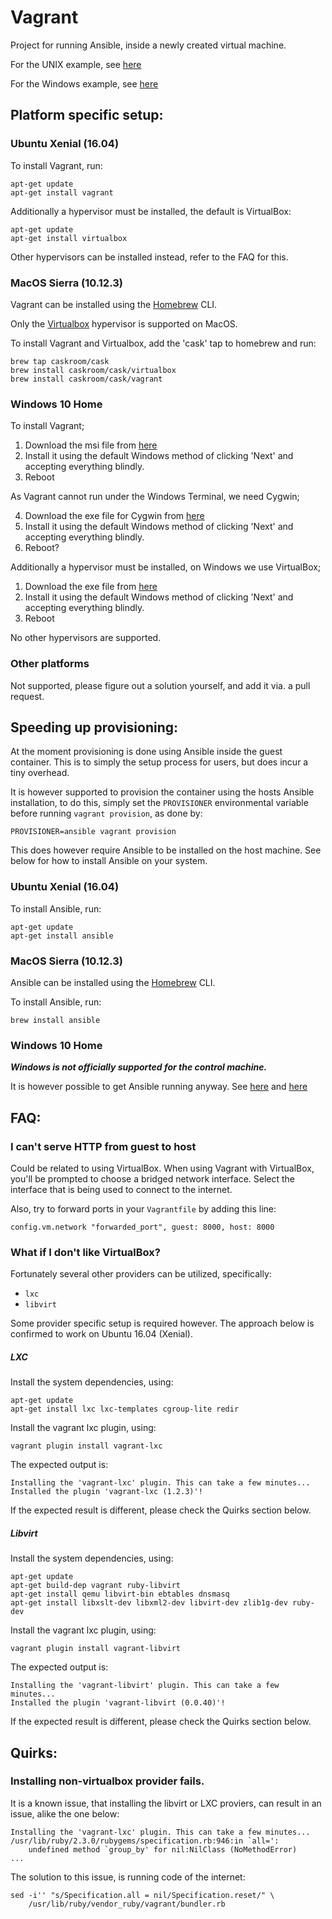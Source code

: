 Vagrant
=======

Project for running Ansible, inside a newly created virtual machine.

For the UNIX example, see [here](https://github.com/magenta-aps/vagrant-ansible-example)

For the Windows example, see [here](https://github.com/magenta-aps/vagrant-ansible-example-windows)

## Platform specific setup:

### Ubuntu Xenial (16.04)

To install Vagrant, run:

    apt-get update
    apt-get install vagrant

Additionally a hypervisor must be installed, the default is VirtualBox:

    apt-get update
    apt-get install virtualbox
    
Other hypervisors can be installed instead, refer to the FAQ for this.

### MacOS Sierra (10.12.3)

Vagrant can be installed using the [Homebrew](https://brew.sh/) CLI.

Only the [Virtualbox](https://www.virtualbox.org/) hypervisor is supported on MacOS.

To install Vagrant and Virtualbox, add the 'cask' tap to homebrew and run:

    brew tap caskroom/cask
    brew install caskroom/cask/virtualbox
    brew install caskroom/cask/vagrant

### Windows 10 Home

To install Vagrant;

1. Download the msi file from [here](https://releases.hashicorp.com/vagrant/2.0.0/vagrant_2.0.0_x86_64.msi)
2. Install it using the default Windows method of clicking 'Next' and accepting everything blindly.
3. Reboot

As Vagrant cannot run under the Windows Terminal, we need Cygwin;

4. Download the exe file for Cygwin from [here](https://cygwin.com/setup-x86_64.exe)
5. Install it using the default Windows method of clicking 'Next' and accepting everything blindly.
6. Reboot?

Additionally a hypervisor must be installed, on Windows we use VirtualBox;

1. Download the exe file from [here](http://download.virtualbox.org/virtualbox/5.1.28/VirtualBox-5.1.28-117968-Win.exe)
2. Install it using the default Windows method of clicking 'Next' and accepting everything blindly.
3. Reboot

No other hypervisors are supported.

### Other platforms

Not supported, please figure out a solution yourself, and add it via. a pull
request.


## Speeding up provisioning:

At the moment provisioning is done using Ansible inside the guest container.
This is to simply the setup process for users, but does incur a tiny overhead.

It is however supported to provision the container using the hosts Ansible installation,
to do this, simply set the `PROVISIONER` environmental variable before running
`vagrant provision`, as done by:

    PROVISIONER=ansible vagrant provision

This does however require Ansible to be installed on the host machine.
See below for how to install Ansible on your system.


### Ubuntu Xenial (16.04)

To install Ansible, run:

    apt-get update
    apt-get install ansible

 
### MacOS Sierra (10.12.3)

Ansible can be installed using the [Homebrew](https://brew.sh/) CLI.

To install Ansible, run:

    brew install ansible


### Windows 10 Home

***Windows is not officially supported for the control machine.***

It is however possible to get Ansible running anyway.
See [here](https://www.azavea.com/blog/2014/10/30/running-vagrant-with-ansible-provisioning-on-windows/) and [here](https://www.jeffgeerling.com/blog/running-ansible-within-windows)


## FAQ:

### I can't serve HTTP from guest to host

Could be related to using VirtualBox. When using Vagrant with VirtualBox, you'll be prompted to choose a bridged network interface. Select the interface that is being used to connect to the internet.

Also, try to forward ports in your `Vagrantfile` by adding this line:

    config.vm.network "forwarded_port", guest: 8000, host: 8000


### What if I don't like VirtualBox?

Fortunately several other providers can be utilized, specifically:
* `lxc`
* `libvirt`

Some provider specific setup is required however. The approach below is
confirmed to work on Ubuntu 16.04 (Xenial).

##### LXC

Install the system dependencies, using:

    apt-get update
    apt-get install lxc lxc-templates cgroup-lite redir

Install the vagrant lxc plugin, using:

    vagrant plugin install vagrant-lxc

The expected output is:

    Installing the 'vagrant-lxc' plugin. This can take a few minutes...
    Installed the plugin 'vagrant-lxc (1.2.3)'!

If the expected result is different, please check the Quirks section below.

##### Libvirt

Install the system dependencies, using:

    apt-get update
    apt-get build-dep vagrant ruby-libvirt
    apt-get install qemu libvirt-bin ebtables dnsmasq
    apt-get install libxslt-dev libxml2-dev libvirt-dev zlib1g-dev ruby-dev

Install the vagrant lxc plugin, using:

    vagrant plugin install vagrant-libvirt

The expected output is:

    Installing the 'vagrant-libvirt' plugin. This can take a few minutes...
    Installed the plugin 'vagrant-libvirt (0.0.40)'!

If the expected result is different, please check the Quirks section below.


## Quirks:
### Installing non-virtualbox provider fails.

It is a known issue, that installing the libvirt or LXC proviers, can result in
an issue, alike the one below:

    Installing the 'vagrant-lxc' plugin. This can take a few minutes...
    /usr/lib/ruby/2.3.0/rubygems/specification.rb:946:in `all=':
        undefined method `group_by' for nil:NilClass (NoMethodError)
    ...

The solution to this issue, is running code of the internet:

    sed -i'' "s/Specification.all = nil/Specification.reset/" \
        /usr/lib/ruby/vendor_ruby/vagrant/bundler.rb


